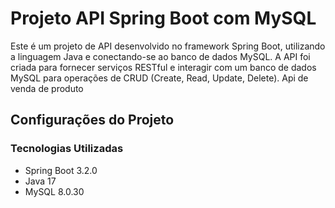 ﻿# Projeto API Spring Boot com MySQL

Este é um projeto de API desenvolvido no framework Spring Boot, utilizando a linguagem Java e conectando-se ao banco de dados MySQL. A API foi criada para fornecer serviços RESTful e interagir com um banco de dados MySQL para operações de CRUD (Create, Read, Update, Delete).
Api de venda de produto
## Configurações do Projeto

### Tecnologias Utilizadas

- Spring Boot 3.2.0
- Java 17
- MySQL 8.0.30
